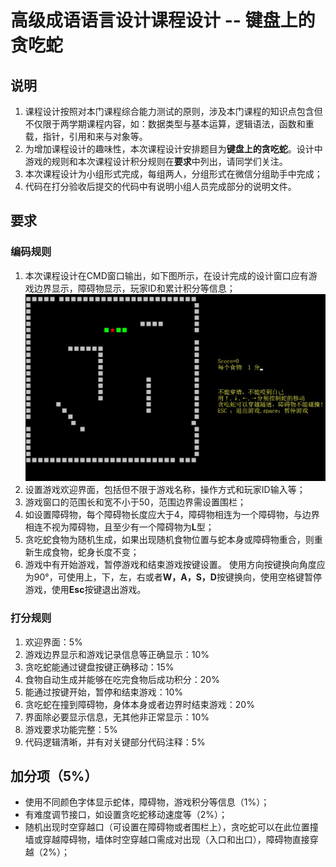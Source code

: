# 高级成语语言设计课程设计 -- 键盘上的贪吃蛇

## 说明

1. 课程设计按照对本门课程综合能力测试的原则，涉及本门课程的知识点包含但不仅限于两学期课程内容，如：数据类型与基本运算，逻辑语法，函数和重载，指针，引用和来与对象等。
2. 为增加课程设计的趣味性，本次课程设计安排题目为**键盘上的贪吃蛇**。设计中游戏的规则和本次课程设计积分规则在**要求**中列出，请同学们关注。
3. 本次课程设计为小组形式完成，每组两人，分组形式在微信分组助手中完成；
4. 代码在打分验收后提交的代码中有说明小组人员完成部分的说明文件。
## 要求
### 编码规则
1. 本次课程设计在CMD窗口输出，如下图所示，在设计完成的设计窗口应有游戏边界显示，障碍物显示，玩家ID和累计积分等信息；
   ![贪吃蛇界面](snakeinterface1.jpg)
2. 设置游戏欢迎界面，包括但不限于游戏名称，操作方式和玩家ID输入等；
3. 游戏窗口的范围长和宽不小于50，范围边界需设置围栏；
4. 如设置障碍物，每个障碍物长度应大于4，障碍物相连为一个障碍物，与边界相连不视为障碍物，且至少有一个障碍物为**L**型；
5. 贪吃蛇食物为随机生成，如果出现随机食物位置与蛇本身或障碍物重合，则重新生成食物，蛇身长度不变；
6. 游戏中有开始游戏，暂停游戏和结束游戏按键设置。 使用方向按键换向角度应为90°，可使用上，下，左，右或者**W，A，S，D**按键换向，使用空格键暂停游戏，使用**Esc**按键退出游戏。

### 打分规则
1. 欢迎界面：5%
2. 游戏边界显示和游戏记录信息等正确显示：10%
3. 贪吃蛇能通过键盘按键正确移动：15%
4. 食物自动生成并能够在吃完食物后成功积分：20%
5. 能通过按键开始，暂停和结束游戏：10%
6. 贪吃蛇在撞到障碍物，身体本身或者边界时结束游戏：20%
7. 界面除必要显示信息，无其他非正常显示：10%
8. 游戏要求功能完整：5%
9. 代码逻辑清晰，并有对关键部分代码注释：5%



## 加分项（5%）
* 使用不同颜色字体显示蛇体，障碍物，游戏积分等信息（1%）；
* 有难度调节接口，如设置贪吃蛇移动速度等（2%）；
* 随机出现时空穿越口（可设置在障碍物或者围栏上），贪吃蛇可以在此位置撞墙或穿越障碍物，墙体时空穿越口需成对出现（入口和出口），障碍物直接穿越（2%）；

